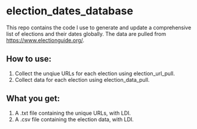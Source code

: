 # election_dates_database

This repo contains the code I use to generate and update a comprehensive list of elections and their dates globally. The data are pulled from https://www.electionguide.org/. 

## How to use:
1. Collect the unqiue URLs for each election using election_url_pull.
2. Collect data for each election using election_data_pull. 

## What you get:
1. A .txt file containing the unique URLs, with LDI. 
2. A .csv file containing the election data, with LDI. 
